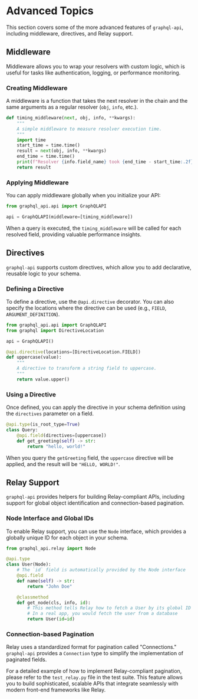 # Advanced Topics

This section covers some of the more advanced features of `graphql-api`, including middleware, directives, and Relay support.

## Middleware

Middleware allows you to wrap your resolvers with custom logic, which is useful for tasks like authentication, logging, or performance monitoring.

### Creating Middleware

A middleware is a function that takes the next resolver in the chain and the same arguments as a regular resolver (`obj`, `info`, etc.).

```python
def timing_middleware(next, obj, info, **kwargs):
    """
    A simple middleware to measure resolver execution time.
    """
    import time
    start_time = time.time()
    result = next(obj, info, **kwargs)
    end_time = time.time()
    print(f"Resolver {info.field_name} took {end_time - start_time:.2f}s")
    return result
```

### Applying Middleware

You can apply middleware globally when you initialize your API:

```python
from graphql_api.api import GraphQLAPI

api = GraphQLAPI(middleware=[timing_middleware])
```

When a query is executed, the `timing_middleware` will be called for each resolved field, providing valuable performance insights.

## Directives

`graphql-api` supports custom directives, which allow you to add declarative, reusable logic to your schema.

### Defining a Directive

To define a directive, use the `@api.directive` decorator. You can also specify the locations where the directive can be used (e.g., `FIELD`, `ARGUMENT_DEFINITION`).

```python
from graphql_api.api import GraphQLAPI
from graphql import DirectiveLocation

api = GraphQLAPI()

@api.directive(locations=[DirectiveLocation.FIELD])
def uppercase(value):
    """
    A directive to transform a string field to uppercase.
    """
    return value.upper()
```

### Using a Directive

Once defined, you can apply the directive in your schema definition using the `directives` parameter on a field.

```python
@api.type(is_root_type=True)
class Query:
    @api.field(directives=[uppercase])
    def get_greeting(self) -> str:
        return "hello, world!"
```

When you query the `getGreeting` field, the `uppercase` directive will be applied, and the result will be `"HELLO, WORLD!"`.

## Relay Support

`graphql-api` provides helpers for building Relay-compliant APIs, including support for global object identification and connection-based pagination.

### Node Interface and Global IDs

To enable Relay support, you can use the `Node` interface, which provides a globally unique ID for each object in your schema.

```python
from graphql_api.relay import Node

@api.type
class User(Node):
    # The `id` field is automatically provided by the Node interface
    @api.field
    def name(self) -> str:
        return "John Doe"

    @classmethod
    def get_node(cls, info, id):
        # This method tells Relay how to fetch a User by its global ID
        # In a real app, you would fetch the user from a database
        return User(id=id)
```

### Connection-based Pagination

Relay uses a standardized format for pagination called "Connections." `graphql-api` provides a `Connection` type to simplify the implementation of paginated fields.

For a detailed example of how to implement Relay-compliant pagination, please refer to the `test_relay.py` file in the test suite. This feature allows you to build sophisticated, scalable APIs that integrate seamlessly with modern front-end frameworks like Relay. 